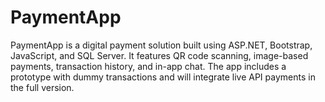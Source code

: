 # PaymentApp
PaymentApp is a digital payment solution built using ASP.NET, Bootstrap, JavaScript, and SQL Server. It features QR code scanning, image-based payments, transaction history, and in-app chat. The app includes a prototype with dummy transactions and will integrate live API payments in the full version.
